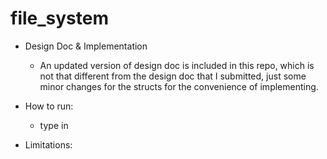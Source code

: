 # file_system
- Design Doc & Implementation
  - An updated version of design doc is included in this repo, which is not that different from the design doc that I submitted, just some minor changes for the structs for the convenience of implementing. 

- How to run:
  - type in 

- Limitations:

